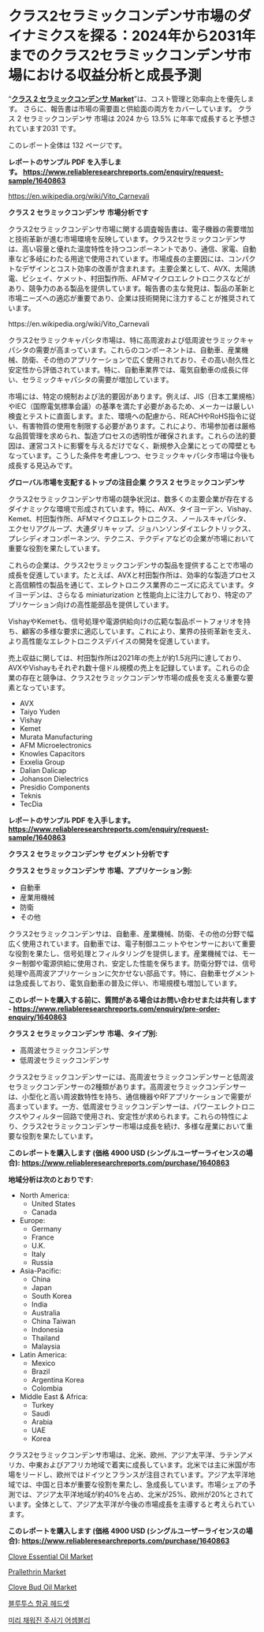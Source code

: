 <p><h1>クラス2セラミックコンデンサ市場のダイナミクスを探る：2024年から2031年までのクラス2セラミックコンデンサ市場における収益分析と成長予測</h1></p><p>&ldquo;<strong><a href="https://www.reliableresearchreports.com/class-2-ceramic-capacitor-r1640863">クラス 2 セラミックコンデンサ Market</a></strong>&rdquo;は、コスト管理と効率向上を優先します。 さらに、報告書は市場の需要面と供給面の両方をカバーしています。 クラス 2 セラミックコンデンサ 市場は 2024 から 13.5% に年率で成長すると予想されています2031 です。</p>
<p>このレポート全体は 132 ページです。</p>
<p><strong>レポートのサンプル PDF を入手します。&nbsp;<a href="https://www.reliableresearchreports.com/enquiry/request-sample/1640863">https://www.reliableresearchreports.com/enquiry/request-sample/1640863</a></strong></p>
<p><a href="https://en.wikipedia.org/wiki/Vito_Carnevali">https://en.wikipedia.org/wiki/Vito_Carnevali</a></p>
<p><strong>クラス 2 セラミックコンデンサ 市場分析です</strong></p>
<p><p>クラス2セラミックコンデンサ市場に関する調査報告書は、電子機器の需要増加と技術革新が進む市場環境を反映しています。クラス2セラミックコンデンサは、高い容量と優れた温度特性を持つコンポーネントであり、通信、家電、自動車など多岐にわたる用途で使用されています。市場成長の主要因には、コンパクトなデザインとコスト効率の改善が含まれます。主要企業として、AVX、太陽誘電、ビシェイ、ケメット、村田製作所、AFMマイクロエレクトロニクスなどがあり、競争力のある製品を提供しています。報告書の主な発見は、製品の革新と市場ニーズへの適応が重要であり、企業は技術開発に注力することが推奨されています。</p></p>
<p>https://en.wikipedia.org/wiki/Vito_Carnevali</p>
<p><p>クラス2セラミックキャパシタ市場は、特に高周波および低周波セラミックキャパシタの需要が高まっています。これらのコンポーネントは、自動車、産業機械、防衛、その他のアプリケーションで広く使用されており、その高い耐久性と安定性から評価されています。特に、自動車業界では、電気自動車の成長に伴い、セラミックキャパシタの需要が増加しています。</p><p>市場には、特定の規制および法的要因があります。例えば、JIS（日本工業規格）やIEC（国際電気標準会議）の基準を満たす必要があるため、メーカーは厳しい検査とテストに直面します。また、環境への配慮から、REACHやRoHS指令に従い、有害物質の使用を制限する必要があります。これにより、市場参加者は厳格な品質管理を求められ、製造プロセスの透明性が確保されます。これらの法的要因は、運営コストに影響を与えるだけでなく、新規参入企業にとっての障壁ともなっています。こうした条件を考慮しつつ、セラミックキャパシタ市場は今後も成長する見込みです。</p></p>
<p><strong>グローバル市場を支配するトップの注目企業 クラス 2 セラミックコンデンサ</strong></p>
<p><p>クラス2セラミックコンデンサ市場の競争状況は、数多くの主要企業が存在するダイナミックな環境で形成されています。特に、AVX、タイヨーデン、Vishay、Kemet、村田製作所、AFMマイクロエレクトロニクス、ノールスキャパシタ、エクセリアグループ、大連ダリキャップ、ジョハンソンダイエレクトリックス、プレシディオコンポーネンツ、テクニス、テクディアなどの企業が市場において重要な役割を果たしています。</p><p>これらの企業は、クラス2セラミックコンデンサの製品を提供することで市場の成長を促進しています。たとえば、AVXと村田製作所は、効率的な製造プロセスと高信頼性の製品を通じて、エレクトロニクス業界のニーズに応えています。タイヨーデンは、さらなる miniaturization と性能向上に注力しており、特定のアプリケーション向けの高性能部品を提供しています。</p><p>VishayやKemetも、信号処理や電源供給向けの広範な製品ポートフォリオを持ち、顧客の多様な要求に適応しています。これにより、業界の技術革新を支え、より高性能なエレクトロニクスデバイスの開発を促進しています。</p><p>売上収益に関しては、村田製作所は2021年の売上が約1.5兆円に達しており、AVXやVishayもそれぞれ数十億ドル規模の売上を記録しています。これらの企業の存在と競争は、クラス2セラミックコンデンサ市場の成長を支える重要な要素となっています。</p></p>
<p><ul><li>AVX</li><li>Taiyo Yuden</li><li>Vishay</li><li>Kemet</li><li>Murata Manufacturing</li><li>AFM Microelectronics</li><li>Knowles Capacitors</li><li>Exxelia Group</li><li>Dalian Dalicap</li><li>Johanson Dielectrics</li><li>Presidio Components</li><li>Teknis</li><li>TecDia</li></ul></p>
<p><strong>レポートのサンプル PDF を入手します。 <a href="https://www.reliableresearchreports.com/enquiry/request-sample/1640863">https://www.reliableresearchreports.com/enquiry/request-sample/1640863</a></strong></p>
<p><strong>クラス 2 セラミックコンデンサ セグメント分析です</strong></p>
<p><strong>クラス 2 セラミックコンデンサ 市場、アプリケーション別:</strong></p>
<p><ul><li>自動車</li><li>産業用機械</li><li>防衛</li><li>その他</li></ul></p>
<p><p>クラス2セラミックコンデンサは、自動車、産業機械、防衛、その他の分野で幅広く使用されています。自動車では、電子制御ユニットやセンサーにおいて重要な役割を果たし、信号処理とフィルタリングを提供します。産業機械では、モーター制御や電源供給に使用され、安定した性能を保ちます。防衛分野では、信号処理や高周波アプリケーションに欠かせない部品です。特に、自動車セグメントは急成長しており、電気自動車の普及に伴い、市場規模も増加しています。</p></p>
<p><strong>このレポートを購入する前に、質問がある場合はお問い合わせまたは共有します - <a href="https://www.reliableresearchreports.com/enquiry/pre-order-enquiry/1640863">https://www.reliableresearchreports.com/enquiry/pre-order-enquiry/1640863</a></strong></p>
<p><strong>クラス 2 セラミックコンデンサ 市場、タイプ別:</strong></p>
<p><ul><li>高周波セラミックコンデンサ</li><li>低周波セラミックコンデンサ</li></ul></p>
<p><p>クラス2セラミックコンデンサーには、高周波セラミックコンデンサーと低周波セラミックコンデンサーの2種類があります。高周波セラミックコンデンサーは、小型化と高い周波数特性を持ち、通信機器やRFアプリケーションで需要が高まっています。一方、低周波セラミックコンデンサーは、パワーエレクトロニクスやフィルター回路で使用され、安定性が求められます。これらの特性により、クラス2セラミックコンデンサー市場は成長を続け、多様な産業において重要な役割を果たしています。</p></p>
<p><strong>このレポートを購入します (価格 4900 USD (シングルユーザーライセンスの場合): <a href="https://www.reliableresearchreports.com/purchase/1640863">https://www.reliableresearchreports.com/purchase/1640863</a></strong></p>
<p><strong>地域分析は次のとおりです:</strong></p>
<p><ul>
    <li>
        North America:
        <ul>
            <li>United States</li>
            <li>Canada</li>
        </ul>
    </li>
    <li>
        Europe:
        <ul>
            <li>Germany</li>
            <li>France</li>
            <li>U.K.</li>
            <li>Italy</li>
            <li>Russia</li>
        </ul>
    </li>
    <li>
        Asia-Pacific:
        <ul>
            <li>China</li>
            <li>Japan</li>
            <li>South Korea</li>
            <li>India</li>
            <li>Australia</li>
            <li>China Taiwan</li>
            <li>Indonesia</li>
            <li>Thailand</li>
            <li>Malaysia</li>
        </ul>
    </li>
    <li>
        Latin America:
        <ul>
            <li>Mexico</li>
            <li>Brazil</li>
            <li>Argentina Korea</li>
            <li>Colombia</li>
        </ul>
    </li>
    <li>
        Middle East & Africa:
        <ul>
            <li>Turkey</li>
            <li>Saudi</li>
            <li>Arabia</li>
            <li>UAE</li>
            <li>Korea</li>
        </ul>
    </li>
    </ul></p>
<p><p>クラス2セラミックコンデンサ市場は、北米、欧州、アジア太平洋、ラテンアメリカ、中東およびアフリカ地域で着実に成長しています。北米では主に米国が市場をリードし、欧州ではドイツとフランスが注目されています。アジア太平洋地域では、中国と日本が重要な役割を果たし、急成長しています。市場シェアの予測では、アジア太平洋地域が約40%を占め、北米が25%、欧州が20%とされています。全体として、アジア太平洋が今後の市場成長を主導すると考えられています。</p></p>
<p><strong>このレポートを購入します (価格 4900 USD (シングルユーザーライセンスの場合): <a href="https://www.reliableresearchreports.com/purchase/1640863">https://www.reliableresearchreports.com/purchase/1640863</a></strong></p>
<p><p><a href="https://issuu.com/reportprime-2/docs/clove-essential-oil-market-size-203_8bbf60ed4b8a0b">Clove Essential Oil Market</a></p><p><a href="https://medium.com/@orinschowalter/the-prallethrin-market-is-anticipated-to-experience-significant-growth-with-a-projected-cagr-of-5dfb36111084">Prallethrin Market</a></p><p><a href="https://issuu.com/reportprime-2/docs/clove-bud-oil-market-size-2030.pptx_4413abd9142746">Clove Bud Oil Market</a></p><p><a href="https://github.com/laholand/Market-Research-Report-List-6/blob/main/29165349735.md">블루투스 항공 헤드셋</a></p><p><a href="https://medium.com/@iansanftyord09878/%EC%84%B8%EA%B3%84-pre-filled-syringe-assembly-market-%EC%9D%80-2024%EC%97%90%EC%84%9C-2031%EB%A1%9C-%EC%97%B0%ED%8F%89%EA%B7%A0-%EC%A6%9D%EA%B0%80%EC%9C%A8%EC%9D%84-%EB%B3%B4%EC%9D%BC-%EA%B2%83%EC%9C%BC%EB%A1%9C-%EC%98%88%EC%83%81%EB%90%A9%EB%8B%88%EB%8B%A4-88ae3328c809">미리 채워진 주사기 어셈블리</a></p></p>